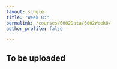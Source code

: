 ```yaml
---
layout: single
title: "Week 8:"
permalink: /courses/6002Data/6002Week8/
author_profile: false

---
```


## To be uploaded
